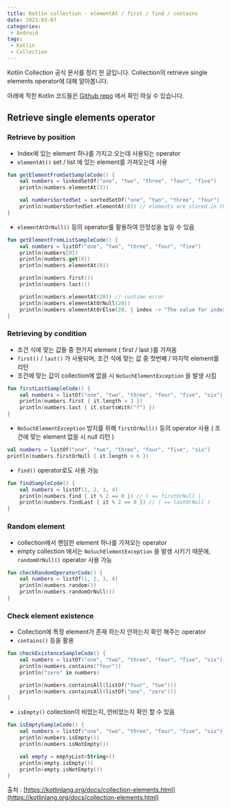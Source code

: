 ```yaml
---
title: Kotlin collection - elementAt / first / find / contains
date: 2021-03-07
categories:
 - Android
tags:
 - Kotlin
 - Collection
---
```


Kotlin Collection 공식 문서를 정리 한 글입니다. Collection의 retrieve single elements operator에 대해 알아봅니다.

아래에 적힌 Kotlin 코드들은 [Github repo](https://github.com/kangraemin/kotlin_study/blob/master/kangraemin/collection/src/RetrieveSingleElement.kt) 에서 확인 하실 수 있습니다. 

<!-- more -->

## Retrieve single elements operator

### Retrieve by position

- Index에 있는 element 하나를 가지고 오는데 사용되는 operator
- `elementAt()` set / list 에 있는 element를 가져오는데 사용

```kotlin
fun getElementFromSetSampleCode() {
    val numbers = linkedSetOf("one", "two", "three", "four", "five")
    println(numbers.elementAt(3))

    val numbersSortedSet = sortedSetOf("one", "two", "three", "four")
    println(numbersSortedSet.elementAt(0)) // elements are stored in the ascending order
}
```

- `elementAtOrNull()` 등의 operator를 활용하여 안정성을 높일 수 있음

```kotlin
fun getElementFromListSampleCode() {
    val numbers = listOf("one", "two", "three", "four", "five")
    println(numbers[0])
    println(numbers.get(0))
    println(numbers.elementAt(0))

    println(numbers.first())
    println(numbers.last())

    println(numbers.elementAt(20)) // runtime error
    println(numbers.elementAtOrNull(20))
    println(numbers.elementAtOrElse(20, { index -> "The value for index $index is undefined"}))
}
```

### Retrieving by condition

- 조건 식에 맞는 값들 중 한가지 element ( first / last )를 가져옴
- `first()` / `last()` 가 사용되며, 조건 식에 맞는 값 중 첫번째 / 마지막 element를 리턴
- 조건에 맞는 값이 collection에 없을 시 `NoSuchElementException` 을 발생 시킴

```kotlin
fun firstLastSampleCode() {
    val numbers = listOf("one", "two", "three", "four", "five", "six")
    println(numbers.first { it.length > 3 })
    println(numbers.last { it.startsWith("f") })
}
```

- `NoSuchElementException` 방지를 위해 `firstOrNull()` 등의 operator 사용 ( 조건에 맞는 element 없을 시 null 리턴 )

```kotlin
val numbers = listOf("one", "two", "three", "four", "five", "six")
println(numbers.firstOrNull { it.length > 6 })
```

- `find()` operator로도 사용 가능

```kotlin
fun findSampleCode() {
    val numbers = listOf(1, 2, 3, 4)
    println(numbers.find { it % 2 == 0 }) // ( == firstOrNull ) 
    println(numbers.findLast { it % 2 == 0 }) // ( == lastOrNull ) 
}
```

### Random element

- collection에서 랜덤한 element 하나를 가져오는 operator
- empty collection 에서는 `NoSuchElementException` 을 발생 시키기 때문에, `randomOrNull()` operator 사용 가능

```kotlin
fun checkRandomOperatorCode() {
    val numbers = listOf(1, 2, 3, 4)
    println(numbers.random())
    println(numbers.randomOrNull())
}
```

### Check element existence

- Collection에 특정 element가 존재 하는지 안하는지 확인 해주는 operator
- `contains()` 등을 활용

```kotlin
fun checkExistenceSampleCode() {
    val numbers = listOf("one", "two", "three", "four", "five", "six")
    println(numbers.contains("four"))
    println("zero" in numbers)

    println(numbers.containsAll(listOf("four", "two")))
    println(numbers.containsAll(listOf("one", "zero")))
}
```

- `isEmpty()` collection이 비었는지, 안비었는지 확인 할 수 있음

```kotlin
fun isEmptySampleCode() {
    val numbers = listOf("one", "two", "three", "four", "five", "six")
    println(numbers.isEmpty())
    println(numbers.isNotEmpty())

    val empty = emptyList<String>()
    println(empty.isEmpty())
    println(empty.isNotEmpty())
}
```

출처 : [https://kotlinlang.org/docs/collection-elements.html](https://kotlinlang.org/docs/collection-elements.html)
